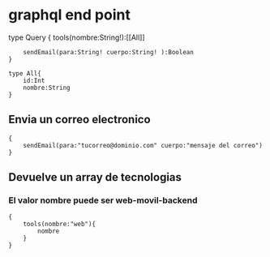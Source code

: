 # graphql end point

type Query {
        tools(nombre:String!):[[All]]
        
        sendEmail(para:String! cuerpo:String! ):Boolean
    }

    type All{
        id:Int
        nombre:String
    }

## Envia un correo electronico
    {
        sendEmail(para:"tucorreo@dominio.com" cuerpo:"mensaje del correo")
    }
## Devuelve un array de tecnologias 

### El valor nombre puede ser web-movil-backend
    {
        tools(nombre:"web"){
            nombre
        }
    }
